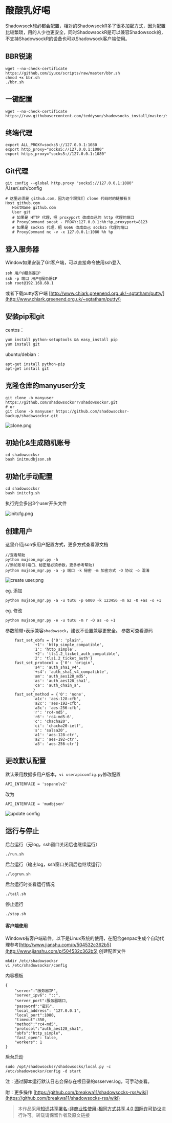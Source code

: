 # 酸酸乳好喝



Shadowsock想必都会配置，相对的ShadowsockR多了很多加密方式，因为配置比较繁琐，用的人少也更安全，同时ShadowsockR是可以兼容Shadowsock的，不支持ShadowsockR的设备也可以Shadowsock客户端使用。

## BBR锐速

```text
wget --no-check-certificate https://github.com/iyuco/scripts/raw/master/bbr.sh
chmod +x bbr.sh
./bbr.sh
```

## 一键配置

```text
wget --no-check-certificate https://raw.githubusercontent.com/teddysun/shadowsocks_install/master/shadowsocksR.sh
```

## 终端代理

```text
export ALL_PROXY=socks5://127.0.0.1:1080
export http_proxy="socks5://127.0.0.1:1080"
export https_proxy="socks5://127.0.0.1:1080"
```

## Git代理

`git config --global http.proxy "socks5://127.0.0.1:1080"` /User/.ssh/config

```text
# 这里必须是 github.com，因为这个跟我们 clone 代码时的链接有关
Host github.com
   HostName github.com
   User git
   # 如果是 HTTP 代理，把 proxyport 改成自己的 http 代理的端口
   # ProxyCommand socat - PROXY:127.0.0.1:%h:%p,proxyport=8123
   # 如果是 socks5 代理，把 6666 改成自己 socks5 代理的端口
   # ProxyCommand nc -v -x 127.0.0.1:1080 %h %p
```

## 登入服务器

Window如果安装了Git客户端，可以直接命令使用ssh登入

```text
ssh 用户@服务器IP
ssh -p 端口 用户@服务器IP
ssh root@192.168.68.1
```

或者下载putty客户端 [http://www.chiark.greenend.org.uk/~sgtatham/putty/](http://www.chiark.greenend.org.uk/~sgtatham/putty/)

## 安装pip和git

centos：

```text
yum install python-setuptools && easy_install pip
yum install git
```

ubuntu/debian：

```text
apt-get install python-pip
apt-get install git
```

## 克隆仓库的manyuser分支

```text
git clone -b manyuser https://github.com/shadowsocksrr/shadowsocksr.git
# or 
git clone -b manyuser https://github.com/shadowsocksr-backup/shadowsocksr.git
```

![clone.png](http://upload-images.jianshu.io/upload_images/1845254-74743e19a147d66b.png?imageMogr2/auto-orient/strip|imageView2/2/w/1240)

## 初始化&生成随机账号

```text
cd shadowsocksr
bash initmudbjson.sh
```

## 初始化手动配置

```text
cd shadowsocksr
bash initcfg.sh
```

执行完会多出3个user开头文件

![initcfg.png](http://upload-images.jianshu.io/upload_images/1845254-3e9e2e46fe46096f.png?imageMogr2/auto-orient/strip|imageView2/2/w/1240)

## 创建用户

这里介绍json多用户配置方式，更多方式查看源文档

```text
//查看帮助
python mujson_mgr.py -h
//添加账号(端口、秘密是必须参数，更多参考帮助)
python mujson_mgr.py -a -p 端口 -k 秘密 -m 加密方式 -O 协议 -o 混淆
```

![create user.png](http://upload-images.jianshu.io/upload_images/1845254-0fc10985d96a33d2.png?imageMogr2/auto-orient/strip|imageView2/2/w/1240)

eg. 添加

```text
python mujson_mgr.py -a -u tutu -p 6000 -k 123456 -m a2 -O +as -o +1
```

eg. 修改

```text
python mujson_mgr.py -e -u tutu -m r -O as -o +1
```

参数前带`+`表示兼容`shadowsock`，建议不设置兼容更安全。 参数可查看源码

```text
    fast_set_obfs = {'0': 'plain',
            '+1': 'http_simple_compatible',
            '1': 'http_simple',
            '+2': 'tls1.2_ticket_auth_compatible',
            '2': 'tls1.2_ticket_auth'}
    fast_set_protocol = {'0': 'origin',
            's4': 'auth_sha1_v4',
            '+s4': 'auth_sha1_v4_compatible',
            'am': 'auth_aes128_md5',
            'as': 'auth_aes128_sha1',
            'ca': 'auth_chain_a',
            }
    fast_set_method = {'0': 'none',
            'a1c': 'aes-128-cfb',
            'a2c': 'aes-192-cfb',
            'a3c': 'aes-256-cfb',
            'r': 'rc4-md5',
            'r6': 'rc4-md5-6',
            'c': 'chacha20',
            'ci': 'chacha20-ietf',
            's': 'salsa20',
            'a1': 'aes-128-ctr',
            'a2': 'aes-192-ctr',
            'a3': 'aes-256-ctr'}
```

## 更改默认配置

默认采用数据多用户版本，`vi userapiconfig.py`修改配置

```text
API_INTERFACE = 'sspanelv2'
```

改为

```text
API_INTERFACE = 'mudbjson'
```

![update config](http://upload-images.jianshu.io/upload_images/1845254-b09d722c5118f290.png?imageMogr2/auto-orient/strip|imageView2/2/w/1240)

## 运行与停止

后台运行（无log，ssh窗口关闭后也继续运行）

```text
./run.sh
```

后台运行（输出log，ssh窗口关闭后也继续运行）

```text
./logrun.sh
```

后台运行时查看运行情况

```text
./tail.sh
```

停止运行

```text
./stop.sh
```

#### 客户端使用

Windows有客户端软件，以下是Linux系统的使用，在配合genpac生成个自动代理参考[http://www.jianshu.com/p/504532c362b5](http://www.jianshu.com/p/504532c362b5) 创建配置文件

```text
mkdir /etc/shadowsocksr
vi /etc/shadowsocksr/config
```

内容模板

```text
{
    "server":"服务器IP",
    "server_ipv6": "::",
    "server_port":服务器端口,
    "password":"密码",
    "local_address": "127.0.0.1",
    "local_port":1080,
    "timeout":350,
    "method":"rc4-md5",
    "protocol":"auth_aes128_sha1",
    "obfs":"http_simple",
    "fast_open": false,
    "workers": 1
}
```

后台启动

```text
sudo /opt/shadowsocksr/shadowsocks/local.py -c /etc/shadowsocksr/config -d start
```

注：通过脚本运行默认日志会保存在根目录的ssserver.log，可手动查看。

附：更多操作 [https://github.com/breakwa11/shadowsocks-rss/wiki](https://github.com/breakwa11/shadowsocks-rss/wiki)

> 本作品采用[知识共享署名-非商业性使用-相同方式共享 4.0 国际许可协议](http://creativecommons.org/licenses/by-nc-sa/4.0/)进行许可。转载请保留作者及原文链接

